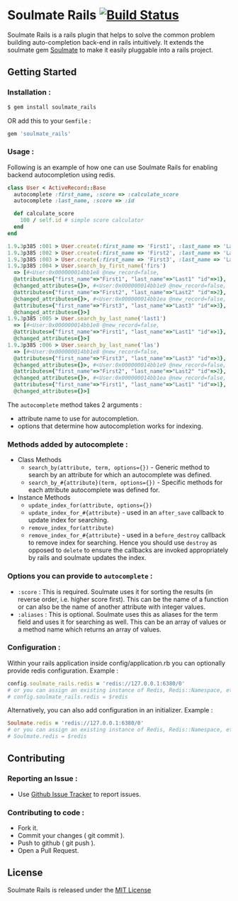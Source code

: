 # Soulmate Rails [![Build Status](https://travis-ci.org/dhruvasagar/soulmate_rails.png?branch=master)](https://travis-ci.org/dhruvasagar/soulmate_rails)
<!--[![Build Status](https://drone.io/github.com/dhruvasagar/soulmate_rails/status.png)](https://drone.io/github.com/dhruvasagar/soulmate_rails/latest)-->

Soulmate Rails is a rails plugin that helps to solve the common problem
building auto-completion back-end in rails intuitively. It extends the
soulmate gem <a href="http://github.com/seatgeek/soulmate">Soulmate</a> to
make it easily pluggable into a rails project.

## Getting Started
### Installation :

```sh
$ gem install soulmate_rails
```
OR add this to your `Gemfile` :

```ruby
gem 'soulmate_rails'
```

### Usage :

  Following is an example of how one can use Soulmate Rails for enabling backend
  autocompletion using redis.

```ruby
class User < ActiveRecord::Base
  autocomplete :first_name, :score => :calculate_score
  autocomplete :last_name, :score => :id

  def calculate_score
    100 / self.id # simple score calculator
  end
end

1.9.3p385 :001 > User.create(:first_name => 'First1', :last_name => 'Last1')
1.9.3p385 :002 > User.create(:first_name => 'First2', :last_name => 'Last2')
1.9.3p385 :003 > User.create(:first_name => 'First3', :last_name => 'Last3')
1.9.3p385 :004 > User.search_by_first_name('firs')
  => [#<User:0x000000014bb1e8 @new_record=false,
  @attributes={"first_name"=>"First1", "last_name"=>"Last1" "id"=>1},
  @changed_attributes={}>, #<User:0x000000014bb1e9 @new_record=false,
  @attributes={"first_name"=>"First2", "last_name"=>"Last2" "id"=>2},
  @changed_attributes={}>, #<User:0x000000014bb1ea @new_record=false,
  @attributes={"first_name"=>"First3", "last_name"=>"Last3" "id"=>3},
  @changed_attributes={}>]
1.9.3p385 :005 > User.search_by_last_name('last1')
  => [#<User:0x000000014bb1e8 @new_record=false,
  @attributes={"first_name"=>"First1", "last_name"=>"Last1" "id"=>1},
  @changed_attributes={}>]
1.9.3p385 :006 > User.search_by_last_name('las')
  => [#<User:0x000000014bb1e8 @new_record=false,
  @attributes={"first_name"=>"First3", "last_name"=>"Last3" "id"=>3},
  @changed_attributes={}>, #<User:0x000000014bb1e9 @new_record=false,
  @attributes={"first_name"=>"First2", "last_name"=>"Last2" "id"=>2},
  @changed_attributes={}>, #<User:0x000000014bb1ea @new_record=false,
  @attributes={"first_name"=>"First1", "last_name"=>"Last1" "id"=>1},
  @changed_attributes={}>]
```

The `autocomplete` method takes 2 arguments :

* attribute name to use for autocompletion.
* options that determine how autocompletion works for indexing.

### Methods added by autocomplete :
* Class Methods
  * `search_by(attribute, term, options={})` - Generic method to search by
    an attribute for which an autocomplete was defined.
  * `search_by_#{attribute}(term, options={})` - Specific methods for each
    attribute autocomplete was defined for.
* Instance Methods
  * `update_index_for(attribute, options={})`
  * `update_index_for_#{attribute}` - used in an `after_save` callback to
    update index for searching.
  * `remove_index_for(attribute)`
  * `remove_index_for_#{attribute}` - used in a `before_destroy` callback to
    remove index for searching. Hence you should use `destroy` as opposed to
    `delete` to ensure the callbacks are invoked appropriately by rails and
    soulmate updates the index.

### Options you can provide to `autocomplete` :
* `:score` : This is required. Soulmate uses it for sorting the results (in
  reverse order, i.e. higher score first). This can be the name of a function
  or can also be the name of another attribute with integer values.
* `:aliases` : This is optional. Soulmate uses this as aliases for the term
  field and uses it for searching as well. This can be an array of values or
  a method name which returns an array of values.

### Configuration :
Within your rails application inside config/application.rb you can optionally
provide redis configuration. Example :

```ruby
config.soulmate_rails.redis = 'redis://127.0.0.1:6380/0'
# or you can assign an existing instance of Redis, Redis::Namespace, etc.
# config.soulmate_rails.redis = $redis
```

Alternatively, you can also add configuration in an initializer. Example :

```ruby
Soulmate.redis = 'redis://127.0.0.1:6380/0'
# or you can assign an existing instance of Redis, Redis::Namespace, etc.
# Soulmate.redis = $redis
```

## Contributing
### Reporting an Issue :
* Use <a href="http://github.com/dhruvasagar/soulmate_rails/issues">Github
   Issue Tracker</a> to report issues.

### Contributing to code :
* Fork it.
* Commit your changes ( git commit ).
* Push to github ( git push ).
* Open a Pull Request.

## License
Soulmate Rails is released under the <a
href="http://www.opensource.org/licenses/MIT">MIT License</a>

<!-- vim: set tw=80 colorcolumn=80 -->
